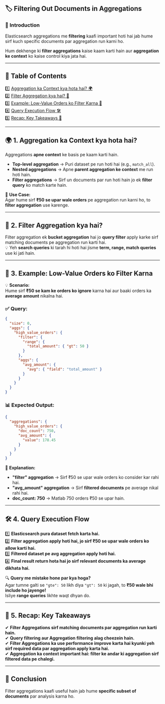 ## 🏷️ **Filtering Out Documents in Aggregations**  

### 🔎 **Introduction**  
Elasticsearch aggregations me **filtering** kaafi important hoti hai jab hume sirf kuch specific documents par aggregation run karni ho.  

Hum dekhenge ki **filter aggregations** kaise kaam karti hain aur **aggregation ke context** ko kaise control kiya jata hai.  

---

## 📜 **Table of Contents**  
1️⃣ [Aggregation ka Context kya hota hai? 🌍](#aggregation-ka-context-kya-hota-hai)  
2️⃣ [Filter Aggregation kya hai? 🎯](#filter-aggregation-kya-hai)  
3️⃣ [Example: Low-Value Orders ko Filter Karna 🛒](#example-low-value-orders-ko-filter-karna)  
4️⃣ [Query Execution Flow 🛠️](#query-execution-flow)  
5️⃣ [Recap: Key Takeaways 🔄](#recap-key-takeaways)  

---

## 🌍 **1. Aggregation ka Context kya hota hai?**  
Aggregations **apne context** ke basis pe kaam karti hain.  
- **Top-level aggregation** → Puri dataset pe run hoti hai (e.g., `match_all`).  
- **Nested aggregations** → Apne **parent aggregation ke context** me run hoti hain.  
- **Filter aggregations** → Sirf un documents par run hoti hain jo ek **filter query** ko match karte hain.  

🚀 **Use Case:**  
Agar hume sirf **₹50 se upar wale orders** pe aggregation run karni ho, to **filter aggregation** use karenge.  

---

## 🎯 **2. Filter Aggregation kya hai?**  
Filter aggregation ek **bucket aggregation** hai jo **query filter** apply karke sirf matching documents pe aggregation run karti hai.  
💡 Yeh **search queries** ki tarah hi hoti hai jisme **term, range, match queries** use ki jati hain.  

---

## 🛒 **3. Example: Low-Value Orders ko Filter Karna**  
💡 **Scenario:**  
Hume sirf **₹50 se kam ke orders ko ignore** karna hai aur baaki orders ka **average amount** nikalna hai.  

### ✅ **Query:**
```json
{
  "size": 0,
  "aggs": {
    "high_value_orders": {
      "filter": {
        "range": {
          "total_amount": { "gt": 50 }
        }
      },
      "aggs": {
        "avg_amount": {
          "avg": { "field": "total_amount" }
        }
      }
    }
  }
}
```

### 📊 **Expected Output:**
```json
{
  "aggregations": {
    "high_value_orders": {
      "doc_count": 750,
      "avg_amount": {
        "value": 178.45
      }
    }
  }
}
```

🧐 **Explanation:**  
- **"filter" aggregation** → Sirf ₹50 se upar wale orders ko consider kar rahi hai.  
- **"avg_amount" aggregation** → Sirf **filtered documents** pe average nikal rahi hai.  
- **doc_count: 750** → Matlab 750 orders ₹50 se upar hain.  

---

## 🛠️ **4. Query Execution Flow**  
1️⃣ **Elasticsearch pura dataset fetch karta hai.**  
2️⃣ **Filter aggregation apply hoti hai, jo sirf ₹50 se upar wale orders ko allow karti hai.**  
3️⃣ **Filtered dataset pe avg aggregation apply hoti hai.**  
4️⃣ **Final result return hota hai jo sirf relevant documents ka average dikhata hai.**  

🔍 **Query me mistake hone par kya hoga?**  
Agar tumne galti se `"gte": 50` likh diya `"gt": 50` ki jagah, to **₹50 wale bhi include ho jayenge!**  
Isliye **range queries** likhte waqt dhyan do.  

---

## 🔄 **5. Recap: Key Takeaways**  
✔ **Filter Aggregations sirf matching documents par aggregation run karti hain.**  
✔ **Query filtering aur Aggregation filtering alag cheezein hain.**  
✔ **Filter Aggregations ka use performance improve karta hai kyunki yeh sirf required data par aggregation apply karta hai.**  
✔ **Aggregation ka context important hai: filter ke andar ki aggregation sirf filtered data pe chalegi.**  

---

## 🎯 **Conclusion**  
Filter aggregations kaafi useful hain jab hume **specific subset of documents** par analysis karna ho.  
